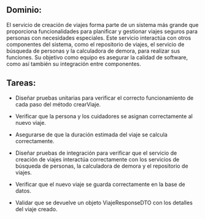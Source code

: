 ## Dominio:
El servicio de creación de viajes forma parte de un sistema más grande que proporciona funcionalidades para planificar y gestionar viajes seguros para personas con necesidades especiales.  Este servicio interactúa con otros componentes del sistema, como el repositorio de viajes, el  servicio de búsqueda de personas y la calculadora de demora, para realizar sus funciones. Su  objetivo como equipo es asegurar la calidad de software, como así también su integración entre  componentes.

## Tareas:

- Diseñar pruebas unitarias para verificar el correcto funcionamiento de cada paso del método
  crearViaje.

- Verificar que la persona y los cuidadores se asignan correctamente al nuevo viaje.
- Asegurarse de que la duración estimada del viaje se calcula correctamente.
- Diseñar pruebas de integración para verificar que el servicio de creación de viajes interactúa
  correctamente con los servicios de búsqueda de personas, la calculadora de demora y el repositorio
  de viajes.
- Verificar que el nuevo viaje se guarda correctamente en la base de datos.
- Validar que se devuelve un objeto ViajeResponseDTO con los detalles del viaje creado.